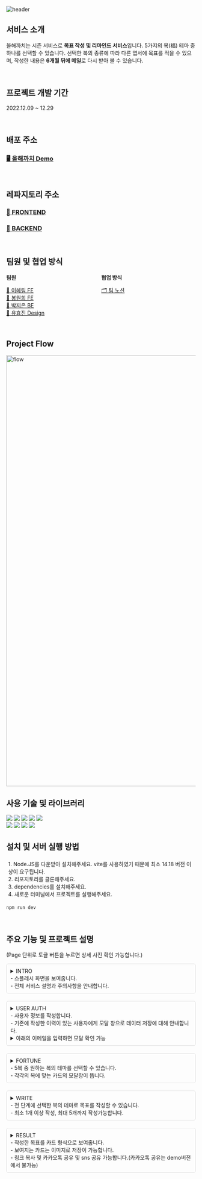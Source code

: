 ![header](https://capsule-render.vercel.app/api?type=waving&color=auto&height=300&section=header&text=올해까치&fontSize=60&animation=fadeIn&fontAlignY=38&descAlignY=51&descAlign=50)

## **서비스 소개**

올해까치는 시즌 서비스로 **목표 작성 및 리마인드 서비스**입니다.
5가지의 복(福) 테마 중 하나를 선택할 수 있습니다.
선택한 복의 종류에 따라 다른 엽서에 목표를 적을 수 있으며,
작성한 내용은 **6개월 뒤에 메일**로 다시 받아 볼 수 있습니다.

<br>

## **프로젝트 개발 기간**

2022.12.09 ~ 12.29

<br>

## **배포 주소**

### [🖥️ 올해까치 Demo](https://thisyearkkachi-demo.netlify.app/)

<br>

## **레파지토리 주소**

### [📍 FRONTEND](https://github.com/hrimwk/until-this-year)<br>

### [📍 BACKEND](https://github.com/JJieunn/until-this-year)

<br>

## **팀원 및 협업 방식**

<div style="display:flex;gap:30%;">
<div>
<b>팀원</b>

[📕 이혜림 FE](https://github.com/hrimwk) <br>
[📙 봉원희 FE](https://github.com/2021bong) <br>
[📗 박지은 BE](https://github.com/JJieunn) <br>
[📘 유효진 Design](mailto:dbgywls11111@gmail.com)

</div>
<div>
<b>협업 방식</b>

[🗂️ 팀 노션](https://www.notion.so/308bcbf7e4c740c6ac224f99e6c81989)

</div>
</div>
<br />

## **Project Flow**

<img width="1144" alt="flow" src="https://user-images.githubusercontent.com/104122566/216870125-087598f0-eb7f-4840-bef5-fd84521d4710.png">

<br />

## **사용 기술 및 라이브러리**

<img src="https://img.shields.io/badge/Typescript-3178C6?style=flat&logo=Typescript&logoColor=white" />
<img src="https://img.shields.io/badge/React-61DAFB?style=flat&logo=React&logoColor=white" />
<img src="https://img.shields.io/badge/styled_components-DB7093?style=flat&logo=styled-components&logoColor=white" />
<img src="https://img.shields.io/badge/recoil-2962ff?style=flat&&" />
<img src="https://img.shields.io/badge/Axios-5A29E4?style=flat&logo=Axios&logoColor=white" /><br/>
<img src="https://img.shields.io/badge/react_share-eeeeee?style=flat&" />
<img src="https://img.shields.io/badge/react_progressive_graceful_image-eeeeee?style=flat&" />
<img src="https://img.shields.io/badge/ html_to_image-eeeeee?style=flat&" />
<img src="https://img.shields.io/badge/swiper-eeeeee?style=flat&" />

<br />

## **설치 및 서버 실행 방법**

<div style="padding:5px;">
1. Node.JS를 다운받아 설치해주세요. vite를 사용하였기 때문에 최소 14.18 버전 이상이 요구됩니다. <br>
2. 리포지토리를 클론해주세요. <br>
3. dependencies를 설치해주세요. <br>
4. 새로운 터미널에서 프로젝트를 실행해주세요.
</div>

```
npm run dev
```

<br />

## **주요 기능 및 프로젝트 설명**

(Page 단위로 토글 버튼을 누르면 상세 사진 확인 가능합니다.)

<details style="margin-bottom:10px">
<summary style="border:1px solid #ddd;padding:10px;border-radius:5px;margin-bottom:10px;"> INTRO <br>
- 스플레시 화면을 보여줍니다. <br>
- 전체 서비스 설명과 주의사항을 안내합니다.
</summary>
<div style='display: flex'>
<img src='https://user-images.githubusercontent.com/49029756/216808406-00015598-0c14-483e-be4c-9d1da68d5c7f.png' alt='Splash' width='45%' style='margin-right:10px'/>
<img src='https://user-images.githubusercontent.com/49029756/216808369-f780ac21-aa9e-46af-a2fa-c3583f0e5271.png' alt='Intro' width='45%'/>
</div>
</details>

<details style="margin-bottom:10px">
<summary style="border:1px solid #ddd;padding:10px;border-radius:5px;margin-bottom:10px;">USER AUTH <br>
- 사용자 정보를 작성합니다.<br>
- 기존에 작성한 이력이 있는 사용자에게 모달 창으로 데이터 저장에 대해 안내합니다.
<details>
<summary>아래의 이메일을 입력하면 모달 확인 가능</summary>
test@email.com <br>
test2@email.com <br>
this.year.kkachi@email.com <br>
</details>
</summary>

<div style='display: flex'>
<img src='https://user-images.githubusercontent.com/49029756/216808372-18c5f333-8bcd-4569-917c-aca9380742a0.png' alt='UserAuth' width='45%' style='margin-right:10px'/>
<img src='https://user-images.githubusercontent.com/49029756/216808777-ab201424-76aa-4021-b217-8dade909c5c5.png' alt='UserModal' width='45%'/>
</div>
</details>

<details style="margin-bottom:10px">
<summary style="border:1px solid #ddd;padding:10px;border-radius:5px;margin-bottom:10px;">FORTUNE <br>
- 5복 중 원하는 복의 테마를 선택할 수 있습니다.<br>
- 각각의 복에 맞는 카드의 모달창이 뜹니다.
</summary>
<div style='display: flex'>
<img src='https://user-images.githubusercontent.com/49029756/216808373-1696da71-f8d0-49c1-b3c1-3f4314e53552.png' alt='FortuneList' width='45%' style='margin-right:10px'/>
<img src='https://user-images.githubusercontent.com/49029756/216808374-9666d05a-616f-49f3-927e-d187a3fa0867.png' alt='FortuneModal' width='45%'/>
</div>
</details>

<details style="margin-bottom:10px">
<summary style="border:1px solid #ddd;padding:10px;border-radius:5px;margin-bottom:10px;">WRITE <br>
- 전 단계에 선택한 복의 테마로 목표를 작성할 수 있습니다. <br>
- 최소 1개 이상 작성, 최대 5개까지 작성가능합니다.
</summary>
<div>
<img src='https://user-images.githubusercontent.com/49029756/216808375-bf8da33e-e640-40e6-a3af-d9cf38a93d3c.png' alt='Write' width='45%'/>
</div>
</details>

<details style="margin-bottom:10px">
<summary style="border:1px solid #ddd;padding:10px;border-radius:5px;margin-bottom:10px;">RESULT <br>
- 작성한 목표를 카드 형식으로 보여줍니다. <br>
- 보여지는 카드는 이미지로 저장이 가능합니다. <br>
- 링크 복사 및 카카오톡 공유 및 sns 공유 가능합니다.(카카오톡 공유는 demo버전에서 불가능)
</summary>
<div style='display: flex'>
<img src='https://user-images.githubusercontent.com/49029756/216808680-4a0bb547-a643-4165-8e33-1c00b51cbec8.png' alt='ResultFront' width='45%' style='margin-right:10px'/>
<img src='https://user-images.githubusercontent.com/49029756/216808377-bc438e06-1772-4f79-8dcd-4cf3b1366f5c.png' alt='ResultBack' width='45%'/>
</div>
</details>
